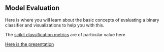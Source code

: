 ## Model Evaluation

Here is where you will learn about the basic concepts of evaluating a binary classifier
and visualizations to help you with this.

The [scikit classification metrics](http://scikit-learn.org/stable/modules/classes.html#classification-metrics) are of particular value here.

[Here is the presentation](https://docs.google.com/presentation/d/1hqsADvaCi3TurX7bY2bfg0_43FYA-_oeNuyUubfibzk/edit?usp=sharing)
